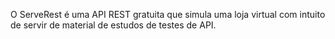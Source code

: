 O ServeRest é uma API REST gratuita que simula uma loja virtual com intuito de servir de material de estudos de testes de API.
